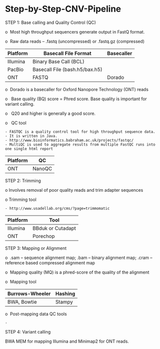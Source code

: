 # Step-by-Step-CNV-Pipeline


STEP 1: Base calling and Quality Control (QC) 

o   Most high throughput sequencers generate output in FastQ format.  

o   Raw data reads – .fastq (uncompressed) or .fastq.gz (compressed)

| Platform      |  Basecall File Format         | Basecaller |
| ------------- | ------------------------------| ---------- |
| Illumina      | Binary Base Call (BCL)        |
| PacBio        | Basecall File (bash.h5/bax.h5)|
| ONT           | FASTQ                         | Dorado     |

o   Dorado is a basecaller for Oxford Nanopore Technology (ONT) reads

o   Base quality (BQ) score = Phred score. Base quality is important for variant calling.

o   Q20 and higher is generally a good score.

o   QC tool 

    - FASTQC is a quality control tool for high throughput sequence data.
    - It is written in Java.
    - http://www.bioinformatics.babraham.ac.uk/projects/fastqc/
    - MultiQC is used to aggregate results from multiple FastQC runs into one single html report

| Platform      | QC                           |
| ------------- | -----------------------------|
| ONT           | NanoQC                       |


STEP 2: Trimming 

o   Involves removal of poor quality reads and trim adapter sequences 

o   Trimming tool

    - http://www.usadellab.org/cms/?page=trimmomatic

| Platform             | Tool                         |
| -------------------- | -----------------------------|
| Illumina             | BBduk or Cutadapt            |
| ONT                  | Porechop                     |


STEP 3: Mapping or Alignment 

o   .sam – sequence alignment map; .bam – binary alignment map; .cram – reference based compressed alignment map

o   Mapping quality (MQ) is a phred-score of the quality of the alignment

o   Mapping tool 

| Burrows-Wheeler      | Hashing                      |
| -------------------- | -----------------------------|
| BWA, Bowtie          | Stampy                       |


o   Post-mapping data QC tools

    - 


STEP 4: Variant calling




 BWA MEM for mapping Illumina and Minimap2 for ONT reads. 
































